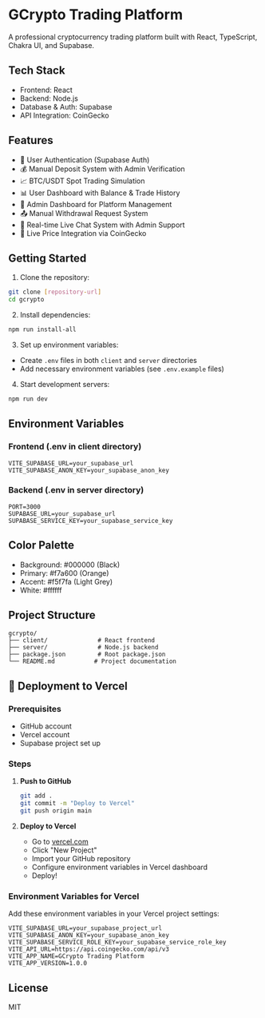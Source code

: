 # GCrypto Trading Platform

A professional cryptocurrency trading platform built with React, TypeScript, Chakra UI, and Supabase.

## Tech Stack

- Frontend: React
- Backend: Node.js
- Database & Auth: Supabase
- API Integration: CoinGecko

## Features

- 🔐 User Authentication (Supabase Auth)
- 💰 Manual Deposit System with Admin Verification
- 📈 BTC/USDT Spot Trading Simulation
- 📊 User Dashboard with Balance & Trade History
- 👑 Admin Dashboard for Platform Management
- 📤 Manual Withdrawal Request System
- 💬 Real-time Live Chat System with Admin Support
- 🔄 Live Price Integration via CoinGecko

## Getting Started

1. Clone the repository:
```bash
git clone [repository-url]
cd gcrypto
```

2. Install dependencies:
```bash
npm run install-all
```

3. Set up environment variables:
- Create `.env` files in both `client` and `server` directories
- Add necessary environment variables (see `.env.example` files)

4. Start development servers:
```bash
npm run dev
```

## Environment Variables

### Frontend (.env in client directory)
```
VITE_SUPABASE_URL=your_supabase_url
VITE_SUPABASE_ANON_KEY=your_supabase_anon_key
```

### Backend (.env in server directory)
```
PORT=3000
SUPABASE_URL=your_supabase_url
SUPABASE_SERVICE_KEY=your_supabase_service_key
```

## Color Palette

- Background: #000000 (Black)
- Primary: #f7a600 (Orange)
- Accent: #f5f7fa (Light Grey)
- White: #ffffff

## Project Structure

```
gcrypto/
├── client/              # React frontend
├── server/              # Node.js backend
├── package.json         # Root package.json
└── README.md           # Project documentation
```

## 🚀 Deployment to Vercel

### Prerequisites
- GitHub account
- Vercel account
- Supabase project set up

### Steps

1. **Push to GitHub**
   ```bash
   git add .
   git commit -m "Deploy to Vercel"
   git push origin main
   ```

2. **Deploy to Vercel**
   - Go to [vercel.com](https://vercel.com)
   - Click "New Project"
   - Import your GitHub repository
   - Configure environment variables in Vercel dashboard
   - Deploy!

### Environment Variables for Vercel

Add these environment variables in your Vercel project settings:

```
VITE_SUPABASE_URL=your_supabase_project_url
VITE_SUPABASE_ANON_KEY=your_supabase_anon_key
VITE_SUPABASE_SERVICE_ROLE_KEY=your_supabase_service_role_key
VITE_API_URL=https://api.coingecko.com/api/v3
VITE_APP_NAME=GCrypto Trading Platform
VITE_APP_VERSION=1.0.0
```

## License

MIT